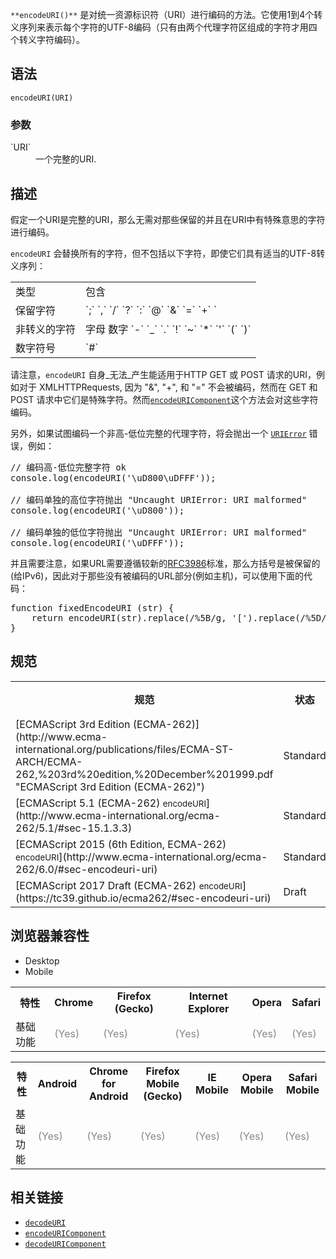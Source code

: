 `**encodeURI()**` 是对统一资源标识符（URI）进行编码的方法。它使用1到4个转义序列来表示每个字符的UTF-8编码（只有由两个代理字符区组成的字符才用四个转义字符编码）。

## 语法

    encodeURI(URI)

### 参数

<dl>

<dt>`URI`</dt>

<dd>一个完整的URI.</dd>

</dl>

## 描述

假定一个URI是完整的URI，那么无需对那些保留的并且在URI中有特殊意思的字符进行编码。

`encodeURI` 会替换所有的字符，但不包括以下字符，即使它们具有适当的UTF-8转义序列：

<table class="standard-table">

<tbody>

<tr>

<td class="header">类型</td>

<td class="header">包含</td>

</tr>

<tr>

<td>保留字符</td>

<td>`;` `,` `/` `?` `:` `@` `&` `=` `+` `<td</td>

</tr>

<tr>

<td>非转义的字符</td>

<td>字母 数字 `-` `_` `.` `!` `~` `*` `'` `(` `)`</td>

</tr>

<tr>

<td>数字符号</td>

<td>`#`</td>

</tr>

</tbody>

</table>

请注意，`encodeURI` 自身_无法_产生能适用于HTTP GET 或 POST 请求的URI，例如对于 XMLHTTPRequests, 因为 "&", "+", 和 "=" 不会被编码，然而在 GET 和 POST 请求中它们是特殊字符。然而[`encodeURIComponent`](/zh-CN/docs/Web/JavaScript/Reference/Global_Objects/encodeURIComponent "encodeURIComponent()是对统一资源标识符（URI）的组成部分进行编码的方法。它使用一到四个转义序列来表示字符串中的每个字符的UTF-8编码（只有由两个Unicode代理区字符组成的字符才用四个转义字符编码）。")这个方法会对这些字符编码。

另外，如果试图编码一个非高-低位完整的代理字符，将会抛出一个 [`URIError`](/zh-CN/docs/Web/JavaScript/Reference/URIError "此页面仍未被本地化, 期待您的翻译!") 错误，例如：

<pre class="brush: js">// 编码高-低位完整字符 ok
console.log(encodeURI('\uD800\uDFFF'));

// 编码单独的高位字符抛出 "Uncaught URIError: URI malformed"
console.log(encodeURI('\uD800'));

// 编码单独的低位字符抛出 "Uncaught URIError: URI malformed"
console.log(encodeURI('\uDFFF'));</pre>

并且需要注意，如果URL需要遵循较新的[RFC3986](http://tools.ietf.org/html/rfc3986)标准，那么方括号是被保留的(给IPv6)，因此对于那些没有被编码的URL部分(例如主机)，可以使用下面的代码：

<pre class="brush: js">function fixedEncodeURI (str) {
    return encodeURI(str).replace(/%5B/g, '[').replace(/%5D/g, ']');
}</pre>

## 规范

<table class="standard-table">

<tbody>

<tr>

<th scope="col">规范</th>

<th scope="col">状态</th>

<th scope="col">备注</th>

</tr>

<tr>

<td>[ECMAScript 3rd Edition (ECMA-262)](http://www.ecma-international.org/publications/files/ECMA-ST-ARCH/ECMA-262,%203rd%20edition,%20December%201999.pdf "ECMAScript 3rd Edition (ECMA-262)")</td>

<td><span class="spec-Standard">Standard</span></td>

<td>初始定义</td>

</tr>

<tr>

<td>[ECMAScript 5.1 (ECMA-262)  
<small lang="zh-CN">encodeURI</small>](http://www.ecma-international.org/ecma-262/5.1/#sec-15.1.3.3)</td>

<td><span class="spec-Standard">Standard</span></td>

<td> </td>

</tr>

<tr>

<td>[ECMAScript 2015 (6th Edition, ECMA-262)  
<small lang="zh-CN">encodeURI</small>](http://www.ecma-international.org/ecma-262/6.0/#sec-encodeuri-uri)</td>

<td><span class="spec-Standard">Standard</span></td>

<td> </td>

</tr>

<tr>

<td>[ECMAScript 2017 Draft (ECMA-262)  
<small lang="zh-CN">encodeURI</small>](https://tc39.github.io/ecma262/#sec-encodeuri-uri)</td>

<td><span class="spec-Draft">Draft</span></td>

<td> </td>

</tr>

</tbody>

</table>

## 浏览器兼容性

<div class="htab"><a name="AutoCompatibilityTable" id="AutoCompatibilityTable"></a>

*   <a>Desktop</a>
*   <a>Mobile</a>

</div>

<div id="compat-desktop">

<table class="compat-table">

<tbody>

<tr>

<th>特性</th>

<th>Chrome</th>

<th>Firefox (Gecko)</th>

<th>Internet Explorer</th>

<th>Opera</th>

<th>Safari</th>

</tr>

<tr>

<td>基础功能</td>

<td><span title="Please update this with the earliest version of support." style="color: #888;">(Yes)</span></td>

<td><span title="Please update this with the earliest version of support." style="color: #888;">(Yes)</span></td>

<td><span title="Please update this with the earliest version of support." style="color: #888;">(Yes)</span></td>

<td><span title="Please update this with the earliest version of support." style="color: #888;">(Yes)</span></td>

<td><span title="Please update this with the earliest version of support." style="color: #888;">(Yes)</span></td>

</tr>

</tbody>

</table>

</div>

<div id="compat-mobile">

<table class="compat-table">

<tbody>

<tr>

<th>特性</th>

<th>Android</th>

<th>Chrome for Android</th>

<th>Firefox Mobile (Gecko)</th>

<th>IE Mobile</th>

<th>Opera Mobile</th>

<th>Safari Mobile</th>

</tr>

<tr>

<td>基础功能</td>

<td><span title="Please update this with the earliest version of support." style="color: #888;">(Yes)</span></td>

<td><span title="Please update this with the earliest version of support." style="color: #888;">(Yes)</span></td>

<td><span title="Please update this with the earliest version of support." style="color: #888;">(Yes)</span></td>

<td><span title="Please update this with the earliest version of support." style="color: #888;">(Yes)</span></td>

<td><span title="Please update this with the earliest version of support." style="color: #888;">(Yes)</span></td>

<td><span title="Please update this with the earliest version of support." style="color: #888;">(Yes)</span></td>

</tr>

</tbody>

</table>

</div>

## 相关链接

*   [`decodeURI`](/zh-CN/docs/Web/JavaScript/Reference/Global_Objects/decodeURI "decodeURI() 方法用于解码由 encodeURI 方法或者其它类似方法编码的统一资源标识符（URI）")
*   [`encodeURIComponent`](/zh-CN/docs/Web/JavaScript/Reference/Global_Objects/encodeURIComponent "encodeURIComponent()是对统一资源标识符（URI）的组成部分进行编码的方法。它使用一到四个转义序列来表示字符串中的每个字符的UTF-8编码（只有由两个Unicode代理区字符组成的字符才用四个转义字符编码）。")
*   [`decodeURIComponent`](/zh-CN/docs/Web/JavaScript/Reference/Global_Objects/decodeURIComponent "decodeURIComponent() 方法用于解码由 encodeURIComponent 方法或者其它类似方法编码的部分统一资源标识符（URI）。")